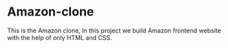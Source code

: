# Amazon-clone
This is the Amazon clone, In this project we build Amazon frontend website with the help of only HTML and CSS.
